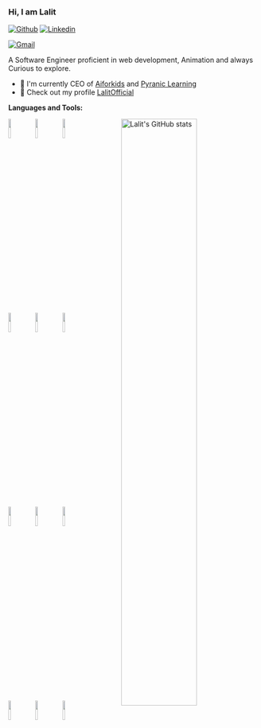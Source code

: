 ### Hi, I am Lalit 
[![Github](https://img.shields.io/badge/-Github-000?style=flat&logo=Github&logoColor=white)](https://github.com/lalitofficial)
[![Linkedin](https://img.shields.io/badge/-LinkedIn-blue?style=flat&logo=Linkedin&logoColor=white)](https://www.linkedin.com/in/lalitofficial/)
<!--[![Telegram](https://img.shields.io/badge/-Telegram-blue?style=flat&logo=Telegram&logoColor=white)](https://t.me/sudonitin)-->
[![Gmail](https://img.shields.io/badge/-Gmail-c14438?style=flat&logo=Gmail&logoColor=white)](mailto:lalitkofficial@gmail.com)


A Software Engineer proficient in web development, Animation and always Curious to explore.

- 🏢 I'm currently CEO of [Aiforkids](https://aiforkids.in/) and [Pyranic Learning](https://pyranic.com/)
- 🎨 Check out my profile [LalitOfficial](https://linkedin/in/lalitofficial)


**Languages and Tools:** 
<p>
  <a href="https://github.com/sudonitin">
    <img align="right" width="55%" src="https://github-readme-stats.vercel.app/api?username=lalitofficial&show_icons=true&line_height=27&count_private=true&include_all_commits=true" alt="Lalit's GitHub stats"/>
</a>
  <code><img width="10%" src="https://www.vectorlogo.zone/logos/mongodb/mongodb-ar21.svg"></code>
  <code><img width="10%" src="https://www.vectorlogo.zone/logos/expressjs/expressjs-ar21.svg"></code>
  <code><img width="10%" src="https://www.vectorlogo.zone/logos/reactjs/reactjs-ar21.svg"></code>
  <br />
  <code><img width="10%" src="https://www.vectorlogo.zone/logos/nodejs/nodejs-ar21.svg"></code>
  <code><img width="10%" src="https://www.vectorlogo.zone/logos/netlify/netlify-ar21.svg"></code>
  <code><img width="10%" src="https://www.vectorlogo.zone/logos/python/python-ar21.svg"></code>
  <br />
  <code><img width="10%" src="https://www.vectorlogo.zone/logos/djangoproject/djangoproject-ar21.svg"></code>
  <code><img width="10%" src="https://www.vectorlogo.zone/logos/nginx/nginx-ar21.svg"></code>
  <code><img width="10%" src="https://www.vectorlogo.zone/logos/heroku/heroku-ar21.svg"></code>
  <br />
  <code><img width="10%" src="https://www.vectorlogo.zone/logos/digitalocean/digitalocean-ar21.svg"></code>
  <code><img width="10%" src="https://www.vectorlogo.zone/logos/npmjs/npmjs-ar21.svg"></code>
  <code><img width="10%" src="https://www.vectorlogo.zone/logos/git-scm/git-scm-ar21.svg"></code>
</p>



<!--
**lalitofficial/lalitofficial** is a ✨ _special_ ✨ repository because its `README.md` (this file) appears on your GitHub profile.

Here are some ideas to get you started:

- 🔭 I’m currently working on ...
- 🌱 I’m currently learning ...
- 👯 I’m looking to collaborate on ...
- 🤔 I’m looking for help with ...
- 💬 Ask me about ...
- 📫 How to reach me: ...
- 😄 Pronouns: ...
- ⚡ Fun fact: ...
-->
